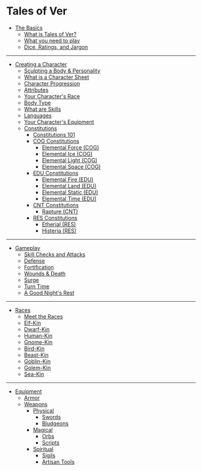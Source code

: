 # Tales of Ver

- [The Basics](./the-basics/the-basics.md)
	- [What is Tales of Ver?](
		./the-basics/what-is-tov.md
	)
	- [What you need to play]()
	- [Dice, Ratings, and Jargon]()
---
- [Creating a Character]()
	- [Sculpting a Body & Personality](
		./creating-a-character/sculpting-a-body-and-personality.md
	)
	- [What is a Character Sheet](
		./creating-a-character/what-is-a-character-sheet.md
	)
	- [Character Progression]()
	- [Attributes](
		 ./creating-a-character/attributes.md
	  )
	- [Your Character's Race]()
	- [Body Type]()
	- [What are Skills]()
	- [Languages]()
	- [Your Character's Equipment]()
	- [Constitutions]()
		- [Constitutions 101]()
		- [COG Constitutions]()
			- [Elemental Force (COG)]()
			- [Elemental Ice (COG)]()
			- [Elemental Light (COG)]()
			- [Elemental Space (COG)]()
		- [EDU Constitutions]()
			- [Elemental Fire (EDU)]()
			- [Elemental Land (EDU)]()
			- [Elemental Static (EDU)]()
			- [Elemental Time (EDU)]()
		- [CNT Constitutions]()
			- [Rapture (CNT)]()
		- [RES Constitutions]()
			- [Etherial (RES)]()
			- [Histeria (RES)]()
		
		
---
- [Gameplay]()
	- [Skill Checks and Attacks]()
	- [Defense]()
	- [Fortification]()
	- [Wounds & Death]()
	- [Surge]()
	- [Turn Time]()
	- [A Good Night's Rest]()
---
- [Races]()
	- [Meet the Races]()
	- [Elf-Kin]()
	- [Dwarf-Kin]()
	- [Human-Kin]()
	- [Gnome-Kin]()
	- [Bird-Kin]()
	- [Beast-Kin]()
	- [Goblin-Kin]()
	- [Golem-Kin]()
	- [Sea-Kin]()
---
- [Equipment]()
	- [Armor]()
	- [Weapons]()
		- [Physical]()
			- [Swords]()
			- [Bludgeons]()
		- [Magical]()
			- [Orbs]()
			- [Scripts]()
		- [Spiritual]()
			- [Sigils]()
			- [Artisan Tools]()
